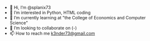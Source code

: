 - 👋 Hi, I’m @splanix73
- 👀 I’m interested in Python, HTML coding
- 🌱 I’m currently learning at "the College of Economics and Computer Science"
- 💞️ I’m looking to collaborate on (-)
- 📫 How to reach me k3nder73@gmail.com

<!---
splanix73/splanix73 is a ✨ special ✨ repository because its `README.md` (this file) appears on your GitHub profile.
You can click the Preview link to take a look at your changes.
--->
